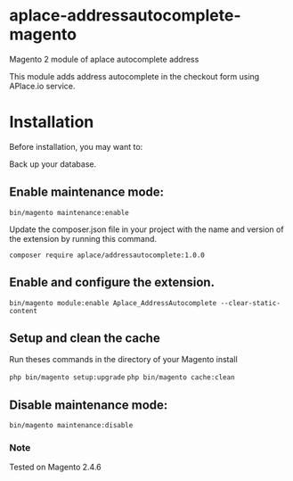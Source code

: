 # aplace-addressautocomplete-magento
Magento 2 module of aplace autocomplete address

This module adds address autocomplete in the checkout form using APlace.io service.

# Installation
Before installation, you may want to:

Back up your database.

## Enable maintenance mode:

`bin/magento maintenance:enable`

Update the composer.json file in your project with the name and version of the extension by running this command.

`composer require aplace/addressautocomplete:1.0.0`

## Enable and configure the extension.

`bin/magento module:enable Aplace_AddressAutocomplete --clear-static-content`

## Setup and clean the cache

Run theses commands in the directory of your Magento install

`php bin/magento setup:upgrade`
`php bin/magento cache:clean`

## Disable maintenance mode:

`bin/magento maintenance:disable`

### Note

Tested on Magento 2.4.6